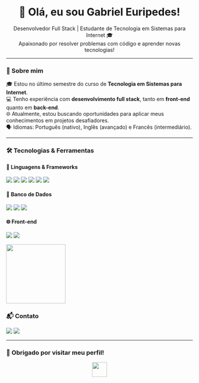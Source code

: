 <h1 align="center">👋 Olá, eu sou Gabriel Euripedes!</h1>

<p align="center">
  Desenvolvedor Full Stack | Estudante de Tecnologia em Sistemas para Internet 🎓<br>
  Apaixonado por resolver problemas com código e aprender novas tecnologias!
</p>

---

### 🚀 Sobre mim

🎓 Estou no último semestre do curso de **Tecnologia em Sistemas para Internet**.<br>
💻 Tenho experiência com **desenvolvimento full stack**, tanto em **front-end** quanto em **back-end**.<br>
🌐 Atualmente, estou buscando oportunidades para aplicar meus conhecimentos em projetos desafiadores.<br>
🗣️ Idiomas: Português (nativo), Inglês (avançado) e Francês (intermediário).<br>

---

### 🛠️ Tecnologias & Ferramentas

#### 📌 Linguagens & Frameworks
<p align="left">
  <img src="https://img.shields.io/badge/Java-%23ED8B00?style=for-the-badge&logo=java&logoColor=white"/>
  <img src="https://img.shields.io/badge/Javascript-%23F7DF1E?style=for-the-badge&logo=javascript&logoColor=black"/>
  <img src="https://img.shields.io/badge/React-%2361DAFB?style=for-the-badge&logo=react&logoColor=black"/>
  <img src="https://img.shields.io/badge/React_Native-%2300D8FF?style=for-the-badge&logo=react&logoColor=white"/>
  <img src="https://img.shields.io/badge/Node.js-%23339933?style=for-the-badge&logo=node.js&logoColor=white"/>
  <img src="https://img.shields.io/badge/Spring-%236DB33F?style=for-the-badge&logo=spring&logoColor=white"/>
</p>

#### 💾 Banco de Dados
<p align="left">
  <img src="https://img.shields.io/badge/MySQL-%234479A1?style=for-the-badge&logo=mysql&logoColor=white"/>
  <img src="https://img.shields.io/badge/PostgreSQL-%23336791?style=for-the-badge&logo=postgresql&logoColor=white"/>
  <img src="https://img.shields.io/badge/MongoDB-%2347A248?style=for-the-badge&logo=mongodb&logoColor=white"/>
</p>

#### 🌐 Front-end
<p align="left">
  <img src="https://img.shields.io/badge/HTML5-%23E34F26?style=for-the-badge&logo=html5&logoColor=white"/>
  <img src="https://img.shields.io/badge/CSS3-%231572B6?style=for-the-badge&logo=css3&logoColor=white"/>
</p>

  <img height="160em" src="https://github-readme-stats.vercel.app/api/top-langs/?username=KnowledgeMoor&layout=compact&theme=tokyonight"/>

### 📬 Contato

<p align="left">
  <a href="mailto:gabrieldu1180@gmail.com"><img src="https://img.shields.io/badge/Gmail-D14836?style=for-the-badge&logo=gmail&logoColor=white"/></a>
  <a href="https://www.linkedin.com/in/gabriel-euripedes-vieira-correa-381629319/" target="_blank"><img src="https://img.shields.io/badge/LinkedIn-%230077B5?style=for-the-badge&logo=linkedin&logoColor=white"/></a>
</p>

---

### 🙌 Obrigado por visitar meu perfil!

<p align="center">
  <img src="https://media.giphy.com/media/hvRJCLFzcasrR4ia7z/giphy.gif" width="40px">
</p>
